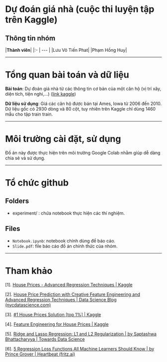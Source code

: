 # Dự đoán giá nhà (cuộc thi luyện tập trên Kaggle)
## Thông tin nhóm
|**Thành viên**|
|:- | --- |
|Lưu Võ Tiến Phat|
|Phạm Hồng Huy|
  
---
# Tổng quan bài toán và dữ liệu

**Bài toán**: Dự đoán giá nhà từ các thông tin cơ bản của một căn hộ (vị trí xây, diện tích, tiện nghi,...) ([link kaggle](https://www.kaggle.com/c/house-prices-advanced-regression-techniques))

**Dữ liệu sử dụng**:  Giá các căn hộ được bán tại Ames, Iowa từ 2006 đến 2010. Dữ liệu gốc có 2930 dòng và 80 cột, tuy nhiên trên Kaggle chỉ dùng 1460 mẫu cho tập train train.

---
# Môi trường cài đặt, sử dụng
Đồ án này được thực hiện trên môi trường Google Colab nhằm giúp dễ dàng chia sẻ và sử dụng.

---
# Tổ chức github
## Folders
- experiment/ : chứa notebook thực hiện các thí nghiệm.<br>
## Files
- `Notebook.ipynb`: notebook chính dùng để báo cáo.<br>
- `Slide.pdf`: file báo cáo đồ án chính thức của nhóm.<br>

---
# Tham khảo
[1]. [House Prices - Advanced Regression Techniques | Kaggle](https://www.kaggle.com/c/house-prices-advanced-regression-techniques)

[2]. [House Price Prediction with Creative Feature Engineering and Advanced Regression Techniques | Data Science Blog (nycdatascience.com)](https://nycdatascience.com/blog/student-works/house-price-prediction-with-creative-feature-engineering-and-advanced-regression-techniques/)

[3]. [#1 House Prices Solution [top 1%] | Kaggle](https://www.kaggle.com/jesucristo/1-house-prices-solution-top-1)

[4]. [Feature Engineering for House Prices | Kaggle](https://www.kaggle.com/chelseabrk/feature-engineering-for-house-prices)

[5]. [Ridge and Lasso Regression: L1 and L2 Regularization | by Saptashwa Bhattacharyya | Towards Data Science](https://towardsdatascience.com/ridge-and-lasso-regression-a-complete-guide-with-python-scikit-learn-e20e34bcbf0b)

[6]. [5 Regression Loss Functions All Machine Learners Should Know | by Prince Grover | Heartbeat (fritz.ai)](https://heartbeat.fritz.ai/5-regression-loss-functions-all-machine-learners-should-know-4fb140e9d4b0)
